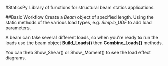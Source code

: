 #StaticsPy
Library of functions for structural beam statics applications.

##Basic Workflow
Create a *Beam* object of specified length. Using the static methods of the various load types, e.g. *Simple_UDF* to add load parameters.

A beam can take several different loads, so when you're ready to run the loads use the beam object **Build_Loads()** then **Combine_Loads()** methods.

You can theb Show_Shear() or Show_Moment() to see the load effect diagrams.
